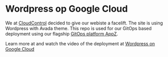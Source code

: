 # Wordpress op Google Cloud

We at [CloudControl](https://www.ecloudcontrol.com) decided to give our webiste a facelift. The site is using Wordpress with Avada theme. This repo is used for our GitOps based deployment using our flagship [GitOps platform AppZ](https://www.ecloudcontrol.com/achieving-infrastructure-agility-with-cloud-controls-appz/). 

Learn more at and watch the video of the deployment at [Wordpress on Google Cloud](https://www.ecloudcontrol.com/wordpress-on-google-cloud/)
